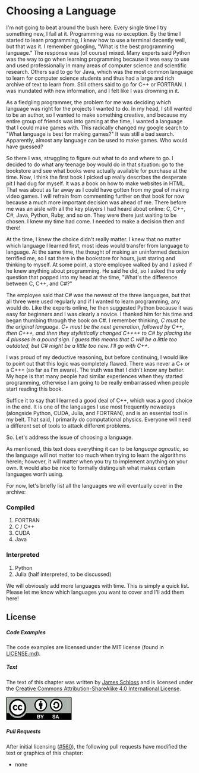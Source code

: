 # Choosing a Language

I'm not going to beat around the bush here.
Every single time I try something new, I fail at it.
Programming was no exception.
By the time I started to learn programming, I knew how to use a terminal decently well, but that was it.
I remember googling, "What is the best programming language." The response was (of course) mixed.
Many experts said Python was the way to go when learning programming because it was easy to use and used professionally in many areas of computer science and scientific research.
Others said to go for Java, which was the most common language to learn for computer science students and thus had a large and rich archive of text to learn from.
Still others said to go for C++ or FORTRAN.
I was inundated with new information, and I felt like I was drowning in it.

As a fledgling programmer, the problem for me was deciding which language was right for the projects I wanted to do.
In my head, I still wanted to be an author, so I wanted to make something creative, and because my entire group of friends was into gaming at the time, I wanted a language that I could make games with.
This radically changed my google search to "What language is best for making games?"
It was still a bad search.
Apparently, almost any language can be used to make games.
Who would have guessed?

So there I was, struggling to figure out what to do and where to go.
I decided to do what any teenage boy would do in that situation: go to the bookstore and see what books were actually available for purchase at the time.
Now, I think the first book I picked up really describes the desperate pit I had dug for myself.
It was a book on how to make websites in HTML.
That was about as far away as I could have gotten from my goal of making video games.
I will refrain from commenting further on that book for now because a much more important decision was ahead of me.
There before me was an aisle with all the key players I had heard about online: C, C++, C#, Java, Python, Ruby, and so on.
They were there just waiting to be chosen.
I knew my time had come. I needed to make a decision then and there!

At the time, I knew the choice didn't really matter.
I knew that no matter which language I learned first, most ideas would transfer from language to language.
At the same time, the thought of making an uninformed decision terrified me, so I sat there in the bookstore for hours, just staring and thinking to myself.
At some point, a store employee walked by and I asked if he knew anything about programming.
He said he did, so I asked the only question that popped into my head at the time, "What's the difference between C, C++, and C#?"

The employee said that C# was the newest of the three languages, but that all three were used regularly and if I wanted to learn programming, any would do.
Like the experts online, he then suggested Python because it was easy for beginners and I was clearly a novice.
I thanked him for his time and began thumbing through the book on C#.
I remember thinking, *C must be the original language. C+ must be the next generation, followed by C++, then C+++, and then they stylistically changed C++++ to C# by placing the 4 plusses in a pound sign. I guess this means that C will be a little too outdated, but C# might be a little too new. I'll go with C++.*

I was proud of my deductive reasoning, but before continuing, I would like to point out that this logic was completely flawed.
There was never a C+ or a C+++ (so far as I'm aware).
The truth was that I didn't know any better.
My hope is that many people had similar experiences when they started programming, otherwise I am going to be really embarrassed when people start reading this book.

Suffice it to say that I learned a good deal of C++, which was a good choice in the end.
It is one of the languages I use most frequently nowadays (alongside Python, CUDA, Julia, and FORTRAN), and is an essential tool in my belt.
That said, I primarily do computational physics.
Everyone will need a different set of tools to attack different problems.

So. Let's address the issue of choosing a language.

As mentioned, this text does everything it can to be *language agnostic,* so the language will not matter too much when trying to learn the algorithms herein; however, it will matter when you try to implement anything on your own.
It would also be nice to formally distinguish what makes certain languages worth using.

For now, let's briefly list all the languages we will eventually cover in the archive:

### Compiled
1. FORTRAN
2. C / C++
3. CUDA
4. Java

### Interpreted
1. Python
2. Julia (half interpreted, to be discussed)

We will obviously add more languages with time.
This is simply a quick list.
Please let me know which languages you want to cover and I'll add them here!

## License

##### Code Examples

The code examples are licensed under the MIT license (found in [LICENSE.md](https://github.com/algorithm-archivists/algorithm-archive/blob/master/LICENSE.md)).

##### Text

The text of this chapter was written by [James Schloss](https://github.com/leios) and is licensed under the [Creative Commons Attribution-ShareAlike 4.0 International License](https://creativecommons.org/licenses/by-sa/4.0/legalcode).

[<p><img  class="center" src="../cc/CC-BY-SA_icon.svg" /></p>](https://creativecommons.org/licenses/by-sa/4.0/)

##### Pull Requests

After initial licensing ([#560](https://github.com/algorithm-archivists/algorithm-archive/pull/560)), the following pull requests have modified the text or graphics of this chapter:
- none
